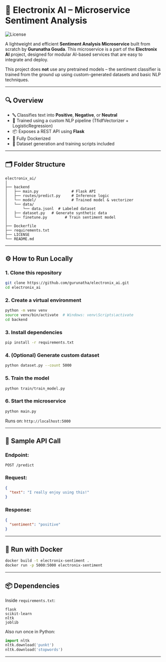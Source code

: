 # 🚀 Electronix AI – Microservice Sentiment Analysis
![License](https://img.shields.io/badge/License-Apache_2.0-blue.svg)

A lightweight and efficient **Sentiment Analysis Microservice** built from scratch by **Gurunatha Gouda**. This microservice is a part of the **Electronix AI** project, designed for modular AI-based services that are easy to integrate and deploy.

This project does **not** use any pretrained models – the sentiment classifier is trained from the ground up using custom-generated datasets and basic NLP techniques.

---

## 🔍 Overview

- 🔤 Classifies text into **Positive**, **Negative**, or **Neutral**
- 🧠 Trained using a custom NLP pipeline (TfidfVectorizer + LogisticRegression)
- 📦 Exposes a REST API using **Flask**
- 🐳 Fully Dockerized
- 📁 Dataset generation and training scripts included

---

## 🗂️ Folder Structure

```
electronix_ai/
│
├── backend
│   ├── main.py               # Flask API
│   ├── routes/predict.py     # Inference logic
│   └── model/                # Trained model & vectorizer
│   └── data/
│       └── data.jsonl  # Labeled dataset
│   ├── dataset.py   # Generate synthetic data
│   └── finetune.py        # Train sentiment model
│
├── Dockerfile
├── requirements.txt
├── LICENSE
└── README.md
```

---

## ⚙️ How to Run Locally

### 1. Clone this repository

```bash
git clone https://github.com/gurunatha/electronix_ai.git
cd electronix_ai
```

### 2. Create a virtual environment

```bash
python -m venv venv
source venv/bin/activate  # Windows: venv\Scripts\activate
cd backend
```

### 3. Install dependencies

```bash
pip install -r requirements.txt
```

### 4. (Optional) Generate custom dataset

```bash
python dataset.py --count 5000
```

### 5. Train the model

```bash
python train/train_model.py
```

### 6. Start the microservice

```bash
python main.py
```

Runs on: `http://localhost:5000`

---

## 🔁 Sample API Call

### Endpoint:
```
POST /predict
```

### Request:
```json
{
  "text": "I really enjoy using this!"
}
```

### Response:
```json
{
  "sentiment": "positive"
}
```

---

## 🐳 Run with Docker

```bash
docker build -t electronix-sentiment .
docker run -p 5000:5000 electronix-sentiment
```

---

## 📦 Dependencies

Inside `requirements.txt`:
```
flask
scikit-learn
nltk
joblib
```

Also run once in Python:
```python
import nltk
nltk.download('punkt')
nltk.download('stopwords')
```

---

